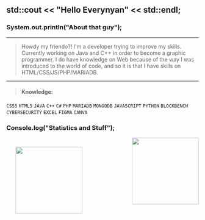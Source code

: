 ## std::cout << "Hello Everynyan" << std::endl;
### System.out.println("About that guy");
---
> Howdy my friendo?! I'm a developer trying to improve my skills. Currently working on Java and C++
> in order to become a graphic programmer. I do have knowledge on Web because of the way I was introduced
> to the world of code, and so it is that I have skills on HTML/CSS/JS/PHP/MARIADB.
---
> #### Knowledge:
`CSS5` `HTML5` `JAVA` `C++` `C#` `PHP` `MARIADB` `MONGODB` `JAVASCRIPT` `PYTHON` `BLOCKBENCH` `CYBERSECURITY` `EXCEL` `FIGMA` `CANVA`


### Console.log("Statistics and Stuff"); 
<img align="left" src="https://github-readme-stats.vercel.app/api?username=henzoparahua&show_icons=true&theme=synthwave" style="height: 175px; margin:24px;"><img align="right" src="https://github-readme-stats.vercel.app/api/top-langs/?username=henzoparahua&layout=compact&theme=synthwave&hide=html,css" style="height: 175px;">
